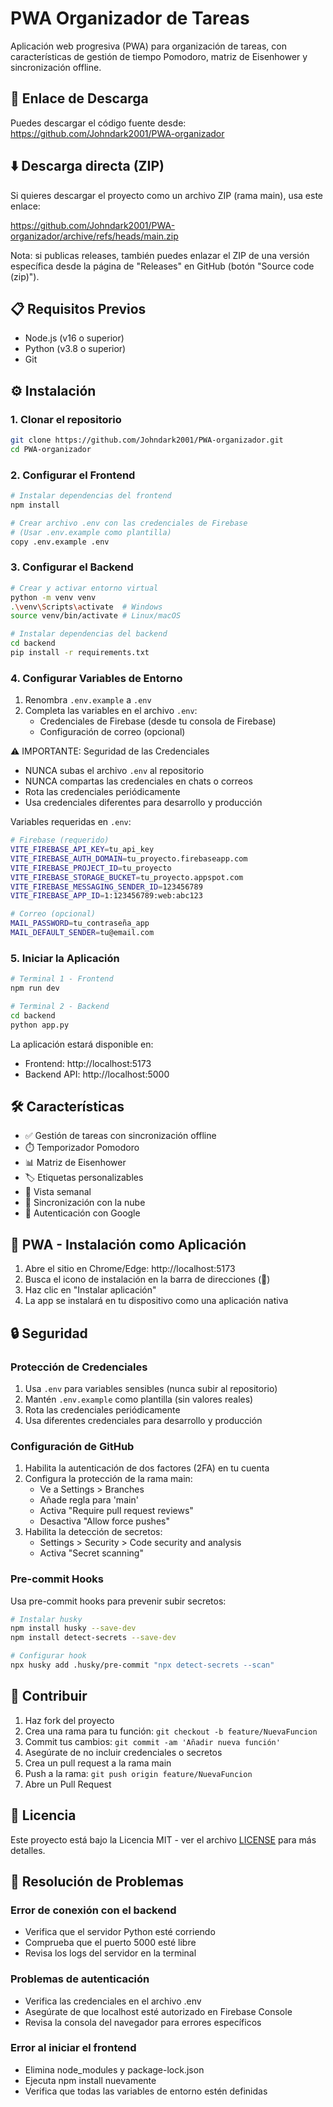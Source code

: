 # PWA Organizador de Tareas

Aplicación web progresiva (PWA) para organización de tareas, con características de gestión de tiempo Pomodoro, matriz de Eisenhower y sincronización offline.

## 🚀 Enlace de Descarga

Puedes descargar el código fuente desde:
https://github.com/Johndark2001/PWA-organizador

## ⬇️ Descarga directa (ZIP)

Si quieres descargar el proyecto como un archivo ZIP (rama main), usa este enlace:

https://github.com/Johndark2001/PWA-organizador/archive/refs/heads/main.zip

Nota: si publicas releases, también puedes enlazar el ZIP de una versión específica desde la página de "Releases" en GitHub (botón "Source code (zip)").

## 📋 Requisitos Previos

- Node.js (v16 o superior)
- Python (v3.8 o superior)
- Git

## ⚙️ Instalación

### 1. Clonar el repositorio

```bash
git clone https://github.com/Johndark2001/PWA-organizador.git
cd PWA-organizador
```

### 2. Configurar el Frontend

```bash
# Instalar dependencias del frontend
npm install

# Crear archivo .env con las credenciales de Firebase
# (Usar .env.example como plantilla)
copy .env.example .env
```

### 3. Configurar el Backend

```bash
# Crear y activar entorno virtual
python -m venv venv
.\venv\Scripts\activate  # Windows
source venv/bin/activate # Linux/macOS

# Instalar dependencias del backend
cd backend
pip install -r requirements.txt
```

### 4. Configurar Variables de Entorno

1. Renombra `.env.example` a `.env`
2. Completa las variables en el archivo `.env`:
   - Credenciales de Firebase (desde tu consola de Firebase)
   - Configuración de correo (opcional)

⚠️ IMPORTANTE: Seguridad de las Credenciales
- NUNCA subas el archivo `.env` al repositorio
- NUNCA compartas las credenciales en chats o correos
- Rota las credenciales periódicamente
- Usa credenciales diferentes para desarrollo y producción

Variables requeridas en `.env`:
```bash
# Firebase (requerido)
VITE_FIREBASE_API_KEY=tu_api_key
VITE_FIREBASE_AUTH_DOMAIN=tu_proyecto.firebaseapp.com
VITE_FIREBASE_PROJECT_ID=tu_proyecto
VITE_FIREBASE_STORAGE_BUCKET=tu_proyecto.appspot.com
VITE_FIREBASE_MESSAGING_SENDER_ID=123456789
VITE_FIREBASE_APP_ID=1:123456789:web:abc123

# Correo (opcional)
MAIL_PASSWORD=tu_contraseña_app
MAIL_DEFAULT_SENDER=tu@email.com
```

### 5. Iniciar la Aplicación

```bash
# Terminal 1 - Frontend
npm run dev

# Terminal 2 - Backend
cd backend
python app.py
```

La aplicación estará disponible en:
- Frontend: http://localhost:5173
- Backend API: http://localhost:5000

## 🛠️ Características

- ✅ Gestión de tareas con sincronización offline
- ⏱️ Temporizador Pomodoro
- 📊 Matriz de Eisenhower
- 🏷️ Etiquetas personalizables
- 📅 Vista semanal
- 🔄 Sincronización con la nube
- 🔐 Autenticación con Google

## 📱 PWA - Instalación como Aplicación

1. Abre el sitio en Chrome/Edge: http://localhost:5173
2. Busca el icono de instalación en la barra de direcciones (💠)
3. Haz clic en "Instalar aplicación"
4. La app se instalará en tu dispositivo como una aplicación nativa

## 🔒 Seguridad

### Protección de Credenciales
1. Usa `.env` para variables sensibles (nunca subir al repositorio)
2. Mantén `.env.example` como plantilla (sin valores reales)
3. Rota las credenciales periódicamente
4. Usa diferentes credenciales para desarrollo y producción

### Configuración de GitHub
1. Habilita la autenticación de dos factores (2FA) en tu cuenta
2. Configura la protección de la rama main:
   - Ve a Settings > Branches
   - Añade regla para 'main'
   - Activa "Require pull request reviews"
   - Desactiva "Allow force pushes"
3. Habilita la detección de secretos:
   - Settings > Security > Code security and analysis
   - Activa "Secret scanning"

### Pre-commit Hooks
Usa pre-commit hooks para prevenir subir secretos:
```bash
# Instalar husky
npm install husky --save-dev
npm install detect-secrets --save-dev

# Configurar hook
npx husky add .husky/pre-commit "npx detect-secrets --scan"
```

## 🤝 Contribuir

1. Haz fork del proyecto
2. Crea una rama para tu función: `git checkout -b feature/NuevaFuncion`
3. Commit tus cambios: `git commit -am 'Añadir nueva función'`
4. Asegúrate de no incluir credenciales o secretos
5. Crea un pull request a la rama main
4. Push a la rama: `git push origin feature/NuevaFuncion`
5. Abre un Pull Request

## 📝 Licencia

Este proyecto está bajo la Licencia MIT - ver el archivo [LICENSE](LICENSE) para más detalles.

## 🎯 Resolución de Problemas

### Error de conexión con el backend
- Verifica que el servidor Python esté corriendo
- Comprueba que el puerto 5000 esté libre
- Revisa los logs del servidor en la terminal

### Problemas de autenticación
- Verifica las credenciales en el archivo .env
- Asegúrate de que localhost esté autorizado en Firebase Console
- Revisa la consola del navegador para errores específicos

### Error al iniciar el frontend
- Elimina node_modules y package-lock.json
- Ejecuta npm install nuevamente
- Verifica que todas las variables de entorno estén definidas
